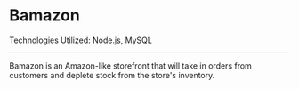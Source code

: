 # **Bamazon**

Technologies Utilized: Node.js, MySQL
__________________________________________________________________________________________

Bamazon is an Amazon-like storefront that will take in orders from customers and deplete stock from the store's inventory.
